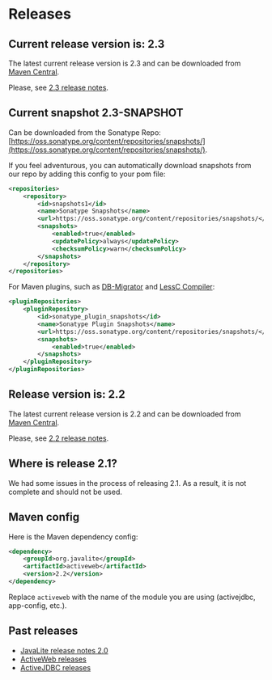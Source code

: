 <div class="page-header">
   <h1>Releases</h1>    
</div>



## Current release version is: 2.3

The latest current release version is 2.3 and can be downloaded from [Maven Central](http://search.maven.org).

Please, see [2.3 release notes](release-notes-23).

## Current snapshot 2.3-SNAPSHOT

Can be downloaded from the Sonatype Repo: [https://oss.sonatype.org/content/repositories/snapshots/](https://oss.sonatype.org/content/repositories/snapshots/).

If you feel adventurous, you can automatically download snapshots from our repo by adding this config to your pom file:  

```xml
<repositories>
    <repository>
        <id>snapshots1</id>
        <name>Sonatype Snapshots</name>
        <url>https://oss.sonatype.org/content/repositories/snapshots/</url>
        <snapshots>
            <enabled>true</enabled>
            <updatePolicy>always</updatePolicy>
            <checksumPolicy>warn</checksumPolicy>
        </snapshots>
    </repository>
</repositories>

```
For Maven plugins, such as [DB-Migrator](database_migrations) and [LessC Compiler](lessc): 

```xml
<pluginRepositories>
    <pluginRepository>
        <id>sonatype_plugin_snapshots</id>
        <name>Sonatype Plugin Snapshots</name>
        <url>https://oss.sonatype.org/content/repositories/snapshots/</url>
        <snapshots>
            <enabled>true</enabled>
        </snapshots>
    </pluginRepository>
</pluginRepositories>
```


## Release version is: 2.2

The latest current release version is 2.2 and can be downloaded from [Maven Central](http://search.maven.org).

Please, see [2.2 release notes](release-notes-22).


## Where is release 2.1?

We had some issues in the process of releasing 2.1. As a result, it is not complete and should not be used. 

## Maven config

Here is the Maven  dependency config: 

```xml
<dependency>
    <groupId>org.javalite</groupId>
    <artifactId>activeweb</artifactId>
    <version>2.2</version>
</dependency>
```

Replace `activeweb` with the name of the module you are using (activejdbc, app-config, etc.).


  
## Past releases

* [JavaLite release notes 2.0](release-notes-20) 
* [ActiveWeb releases](activeweb_releases)
* [ActiveJDBC releases](activejdbc_releases)

